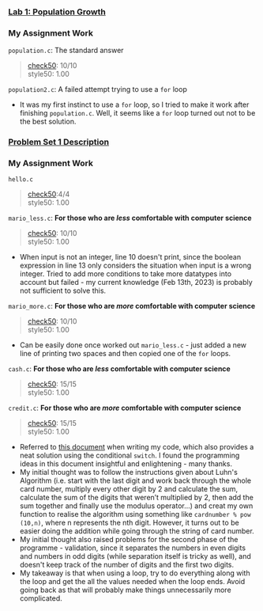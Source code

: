### [Lab 1: Population Growth](https://cs50.harvard.edu/x/2023/labs/1/)

### My Assignment Work
`population.c`: The standard answer  
> [check50](https://submit.cs50.io/check50/689b0566518c72ba16a2773d754e94acfdfefd0c): 10/10  
> style50: 1.00  

`population2.c`: A failed attempt trying to use a `for` loop 
- It was my first instinct to use a `for` loop, so I tried to make it work after finishing `population.c`. Well, it seems like a `for` loop turned out not to be the best solution.    

### [Problem Set 1 Description](https://cs50.harvard.edu/x/2023/psets/1/)

### My Assignment Work
`hello.c`  
> [check50](https://submit.cs50.io/check50/188d2b6c98bfc25c926c2474c5e714bad6208558):4/4   
> style50: 1.00  

`mario_less.c`: **For those who are *less* comfortable with computer science**
> [check50](https://submit.cs50.io/check50/f44dea0c594cf168121bb658aa375047b71bdbd8): 10/10  
> style50: 1.00  
- When input is not an integer, line 10 doesn't print, since the boolean expression in line 13 only considers the situation when input is a wrong integer. Tried to add more conditions to take more datatypes into account but failed - my current knowledge (Feb 13th, 2023) is probably not sufficient to solve this.   

`mario_more.c`: **For those who are *more* comfortable with computer science**
> [check50](https://submit.cs50.io/users/hxr413/cs50/problems/2023/x/mario/more): 10/10  
> style50: 1.00  
- Can be easily done once worked out `mario_less.c` - just added a new line of printing two spaces and then copied one of the `for` loops.   

`cash.c`: **For those who are *less* comfortable with computer science**  
> [check50](https://submit.cs50.io/check50/6fc96ddb99bab63450a7d2c66d03e472737b6ab7): 15/15  
> style50: 1.00  

`credit.c`: **For those who are *more* comfortable with computer science**
> [check50](https://submit.cs50.io/check50/2fb369d9acea17352f723cd7d8e7a64583d3a3a6): 15/15  
> style50: 1.00  
- Referred to [this document](https://github.com/lng205/CS50x2022/blob/master/Week1/credit/credit.c) when writing my code, which also provides a neat solution using the conditional `switch`. I found the programming ideas in this document insightful and enlightening - many thanks.
- My initial thought was to follow the instructions given about Luhn's Algorithm (i.e. start with the last digit and work back through the whole card number, multiply every other digit by 2 and calculate the sum, calculate the sum of the digits that weren’t multiplied by 2, then add the sum together and finally use the modulus operator...) and creat my own function to realise the algorithm using something like `cardnumber % pow (10,n)`, where n represents the nth digit. However, it turns out to be easier doing the addition while going through the string of card number. 
- My initial thought also raised problems for the second phase of the programme - validation, since it separates the numbers in even digits and numbers in odd digits (while separation itself is tricky as well), and doesn't keep track of the number of digits and the first two digits. 
- My takeaway is that when using a loop, try to do everything along with the loop and get the all the values needed when the loop ends. Avoid going back as that will probably make things unnecessarily more complicated. 
